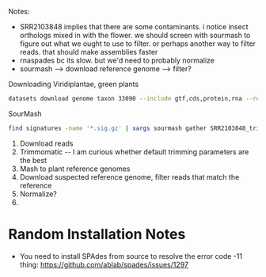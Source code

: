 






Notes:

- SRR2103848 implies that there are some contaminants. i notice insect orthologs mixed in with the flower. we should screen with sourmash to figure out what we ought to use to filter. or perhaps another way to filter reads. that should make assemblies faster
- rnaspades bc its slow. but we'd need to probably normalize
- sourmash --> download reference genome --> filter?

Downloading Viridiplantae, green plants
```bash
datasets download genome taxon 33090 --include gtf,cds,protein,rna --reference
```

SourMash
```bash
find signatures -name '*.sig.gz' | xargs sourmash gather SRR2103848_trinity.Trinity.fasta.sig -o gather_results.csv
```

1. Download reads
2. Trimmomatic -- I am curious whether default trimming parameters are the best
3. Mash to plant reference genomes
4. Download suspected reference genome, filter reads that match the reference
5. Normalize?
6. 

# Random Installation Notes

- You need to install SPAdes from source to resolve the error code -11 thing: https://github.com/ablab/spades/issues/1297
